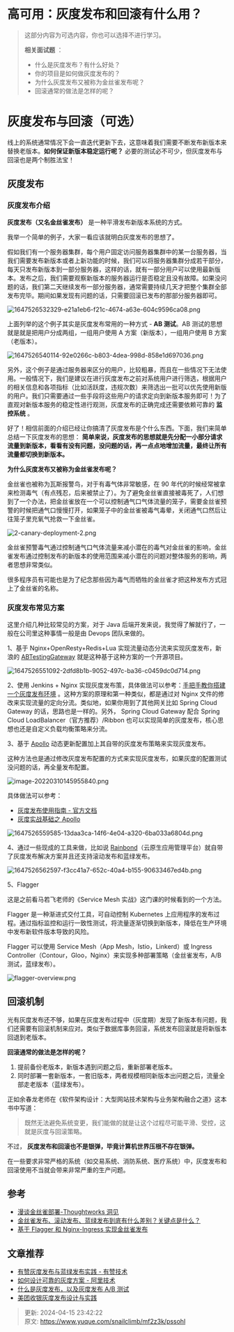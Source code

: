 # 高可用：灰度发布和回滚有什么用？

> 这部分内容为可选内容，你也可以选择不进行学习。
>
>  
>
> **相关面试题** ：
>
>  
>
> + 什么是灰度发布？有什么好处？
> + 你的项目是如何做灰度发布的？
> + 为什么灰度发布又被称为金丝雀发布呢？
> + 回滚通常的做法是怎样的呢？
>



# 灰度发布与回滚（可选）


线上的系统通常情况下会一直迭代更新下去，这意味着我们需要不断发布新版本来替换老版本。**如何保证新版本稳定运行呢？** 必要的测试必不可少，但灰度发布与回滚也是两个制胜法宝！



## 灰度发布


### 灰度发布介绍


**灰度发布（又名金丝雀发布）** 是一种平滑发布新版本系统的方式。



我举一个简单的例子，大家一看应该就明白灰度发布的思想了。



假如我们有一个服务器集群，每个用户固定访问服务器集群中的某一台服务器，当我们需要发布新版本或者上新功能的时候，我们可以将服务器集群分成若干部分，每天只发布新版本到一部分服务器，这样的话，就有一部分用户可以使用最新版本。发布之后，我们需要观察新版本的服务器运行是否稳定且没有故障。如果没问题的话，我们第二天继续发布一部分服务器，通常需要持续几天才把整个集群全部发布完毕。期间如果发现有问题的话，只需要回滚已发布的那部分服务器即可。



![1647526532329-e21a1eb6-f21c-4674-a63e-604c9596ca08.png](./img/uws-YYv6JFUumsZ6/1647526532329-e21a1eb6-f21c-4674-a63e-604c9596ca08-059467.png)



上面列举的这个例子其实是灰度发布常用的一种方式 - **AB 测试**。AB 测试的思想就是就是把用户分成两组，一组用户使用 A 方案（新版本），一组用户使用 B 方案（老版本）。



![1647526540114-92e0266c-b803-4dea-998d-858e1d697036.png](./img/uws-YYv6JFUumsZ6/1647526540114-92e0266c-b803-4dea-998d-858e1d697036-533475.png)



另外，这个例子是通过服务器来区分的用户，比较粗暴，而且在一些情况下无法使用。一般情况下，我们是建议在进行灰度发布之前对系统用户进行筛选，根据用户的相关信息和各项指标（比如活跃度，违规次数）来筛选出一批可以优先使用新版的用户。我们只需要通过一些手段将这些用户的请求定向到新版本服务即可！为了直观对新版本服务的稳定性进行观测，灰度发布的正确完成还需要依赖可靠的 **监控系统** 。



好了！相信前面的介绍已经让你搞清了灰度发布是个什么东西。下面，我们来简单总结一下灰度发布的思想： **简单来说，灰度发布的思想就是先分配一小部分请求流量到新版本，看看有没有问题，没问题的话，再一点点地增加流量，最终让所有流量都切换到新版本。**



**为什么灰度发布又被称为金丝雀发布呢？**



金丝雀也被称为瓦斯报警鸟，对于有毒气体非常敏感，在 90 年代的时候经常被拿来检测毒气（有点残忍，后来被禁止了）。为了避免金丝雀直接被毒死了，人们想到了一个办法，把金丝雀放在一个可以控制通气口气体流量的笼子，需要金丝雀预警的时候把通气口慢慢打开，如果笼子中的金丝雀被毒气毒晕，关闭通气口然后让往笼子里充氧气抢救一下金丝雀。



![2-canary-deployment-2.png](./img/uws-YYv6JFUumsZ6/1647526519497-1164f4af-9b0f-4991-a694-11e2bfd3abb1-995795.png)



金丝雀预警毒气通过控制通气口气体流量来减小潜在的毒气对金丝雀的影响，金丝雀发布通过控制发布的新版本的使用范围来减小潜在的问题对整体服务的影响，两者思想非常类似。



很多程序员有可能也是为了纪念那些因为毒气而牺牲的金丝雀才把这种发布方式冠上了金丝雀的名称。



### 灰度发布常见方案


这里介绍几种比较常见的方案，对于 Java 后端开发来说，我觉得了解就行了，一般在公司里这种事情一般是由 Devops 团队来做的。



1、基于 Nginx+OpenResty+Redis+Lua 实现流量动态分流来实现灰度发布，新浪的 [ABTestingGateway](https://github.com/CNSRE/ABTestingGateway) 就是这种基于这种方案的一个开源项目。



![1647526551092-2dfd8b1b-9052-497c-ba36-c0459dc0d714.png](./img/uws-YYv6JFUumsZ6/1647526551092-2dfd8b1b-9052-497c-ba36-c0459dc0d714-931784.png)



2、使用 Jenkins + Nginx 实现灰度发布策，具体做法可以参考：[手把手教你搭建一个灰度发布环境](https://juejin.cn/post/6844904110601273357) 。这种方案的原理和第一种类似，都是通过对 Nginx 文件的修改来实现流量的定向分流。类似地，如果你用到了其他网关比如 Spring Cloud Gateway 的话，思路也是一样的。另外， Spring Cloud Gateway 配合 Spring Cloud LoadBalancer（官方推荐）/Ribbon 也可以实现简单的灰度发布，核心思想也还是自定义负载均衡策略来分流。



3、基于 [Apollo](https://www.apolloconfig.com/) 动态更新配置加上其自带的灰度发布策略来实现灰度发布。



这种方法也是通过修改灰度发布配置的方式来实现灰度发布，如果灰度的配置测试没问题的话，再全量发布配置。



![image-20220310145955840.png](./img/uws-YYv6JFUumsZ6/1647526519487-13a7b586-e6be-48f1-abc6-101212576293-056046.png)



具体做法可以参考：



+ [灰度发布使用指南 - 官方文档](https://www.apolloconfig.com/#/zh/usage/apollo-user-guide?id=%E4%BA%94%E3%80%81%E7%81%B0%E5%BA%A6%E5%8F%91%E5%B8%83%E4%BD%BF%E7%94%A8%E6%8C%87%E5%8D%97)
+ [灰度实战基础之 Apollo](https://github.com/dangnianchuntian/gray)



![1647526559585-13daa3ca-14f6-4e04-a320-6ba033a6804d.png](./img/uws-YYv6JFUumsZ6/1647526559585-13daa3ca-14f6-4e04-a320-6ba033a6804d-585173.png)



4、通过一些现成的工具来做，比如说 [Rainbond](https://www.rainbond.com/)（云原生应用管理平台）就自带了灰度发布解决方案并且还支持滚动发布和蓝绿发布。



![1647526562597-f3cc41a7-652c-40a4-b155-90633467ed4b.png](./img/uws-YYv6JFUumsZ6/1647526562597-f3cc41a7-652c-40a4-b155-90633467ed4b-752262.png)



5、Flagger



这是之前看马若飞老师的《Service Mesh 实战》这门课的时候看到的一个方法。



Flagger 是一种渐进式交付工具，可自动控制 Kubernetes 上应用程序的发布过程。通过指标监控和运行一致性测试，将流量逐渐切换到新版本，降低在生产环境中发布新软件版本导致的风险。



Flagger 可以使用 Service Mesh（App Mesh，Istio，Linkerd）或 Ingress Controller（Contour，Gloo，Nginx）来实现多种部署策略（金丝雀发布，A/B 测试，蓝绿发布）。



![flagger-overview.png](./img/uws-YYv6JFUumsZ6/1647526519565-66a6ca67-7a4e-4169-b1d0-a0081de7e485-937693.png)



## 回滚机制


光有灰度发布还不够，如果在灰度发布过程中（灰度期）发现了新版本有问题，我们还需要有回滚机制来应对。类似于数据库事务回滚，系统发布回滚就是将新版本回退到老版本。



**回滚通常的做法是怎样的呢？**



1. 提前备份老版本，新版本遇到问题之后，重新部署老版本。
2. 同时部署一套新版本，一套旧版本，两者规模相同新版本出问题之后，流量全部走老版本（蓝绿发布）。



正如余春龙老师在《软件架构设计：大型网站技术架构与业务架构融合之道》这本书中写道：



> 既然无法避免系统变更，我们能做的就是让这个过程尽可能平滑、受控，这就是灰度与回滚策略。
>



不过， **灰度发布和回滚也不是银弹，毕竟计算机世界压根不存在银弹。**



在一些要求非常严格的系统（如交易系统、消防系统、医疗系统）中，灰度发布和回滚使用不当就会带来非常严重的生产问题。



## 参考


+ [漫谈金丝雀部署-Thoughtworks 洞见](https://insights.thoughtworks.cn/canary-deployment/)
+ [金丝雀发布、滚动发布、蓝绿发布到底有什么差别？关键点是什么？](https://mp.weixin.qq.com/s?__biz=MzI4MTY5NTk4Ng==&mid=2247489100&idx=1&sn=eab291eb345c074114d946b732e037eb&source=41#wechat_redirect)
+ [基于 Flagger 和 Nginx-Ingress 实现金丝雀发布](https://mp.weixin.qq.com/s/Qbr3TEif_ZiD9tBpIwwdNw)



## 文章推荐


+ [有赞灰度发布与蓝绿发布实践 - 有赞技术](https://tech.youzan.com/gray-deloyments-and-blue-green-deployments-practices-in-youzan/)
+ [如何设计可靠的灰度方案 - 阿里技术](https://developer.aliyun.com/article/787754)
+ [什么是灰度发布，以及灰度发布 A/B 测试](https://testerhome.com/topics/15746?order_by=like&)
+ [美团收银灰度发布设计与实践](https://tool.lu/en_US/deck/jw/detail)



> 更新: 2024-04-15 23:42:22  
> 原文: <https://www.yuque.com/snailclimb/mf2z3k/pssohl>
